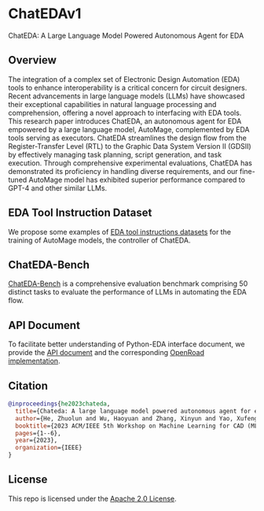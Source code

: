 # ChatEDAv1
ChatEDA: A Large Language Model Powered Autonomous Agent for EDA

## Overview
The integration of a complex set of Electronic Design Automation (EDA) tools to enhance interoperability is a critical concern for circuit designers.
Recent advancements in large language models (LLMs) have showcased their exceptional capabilities in natural language processing and comprehension, offering a novel approach to interfacing with EDA tools. 
This research paper introduces ChatEDA, an autonomous agent for EDA empowered by a large language model, AutoMage, complemented by EDA tools serving as executors.
ChatEDA streamlines the design flow from the Register-Transfer Level (RTL) to the Graphic Data System Version II (GDSII) by effectively managing task planning, script generation, and task execution.
Through comprehensive experimental evaluations, ChatEDA has demonstrated its proficiency in handling diverse requirements, and our fine-tuned AutoMage model has exhibited superior performance compared to GPT-4 and other similar LLMs.

## EDA Tool Instruction Dataset
We propose some examples of [EDA tool instructions datasets](https://github.com/wuhy68/ChatEDAv1/blob/master/data/train/ChatEDA-train-example.json) for the training of AutoMage models, the controller of ChatEDA.

## ChatEDA-Bench
[ChatEDA-Bench](https://github.com/wuhy68/ChatEDAv1/blob/master/data/test/ChatEDA-Bench.txt) is a comprehensive evaluation benchmark comprising 50 distinct tasks to evaluate the performance of LLMs in automating the EDA flow.

## API Document
To facilitate better understanding of Python-EDA interface document, we provide the [API document](https://github.com/wuhy68/ChatEDAv1/blob/master/api_doc/openroad_api.py) and the corresponding [OpenRoad implementation](https://github.com/wuhy68/ChatEDAv1/blob/master/api_doc/openroad_api_impl.py).

## Citation
```bibtex
@inproceedings{he2023chateda,
  title={Chateda: A large language model powered autonomous agent for eda},
  author={He, Zhuolun and Wu, Haoyuan and Zhang, Xinyun and Yao, Xufeng and Zheng, Su and Zheng, Haisheng and Yu, Bei},
  booktitle={2023 ACM/IEEE 5th Workshop on Machine Learning for CAD (MLCAD)},
  pages={1--6},
  year={2023},
  organization={IEEE}
}
```

## License
This repo is licensed under the [Apache 2.0 License](https://github.com/wuhy68/ChatEDAv1/blob/master/LICENSE). 